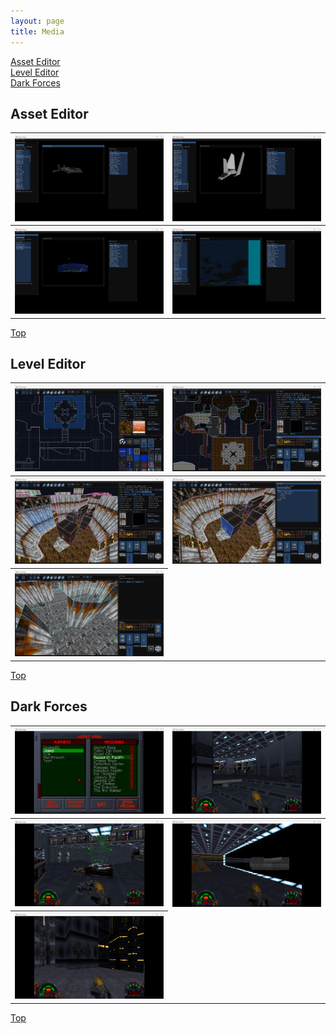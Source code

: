 ```yaml
---
layout: page
title: Media
---
```

[Asset Editor](#asset-editor)<br>
[Level Editor](#level-editor)<br>
[Dark Forces](#dark-forces)

## Asset Editor
<table style="width:100%">
  <tr>
    <th><a href="screenshots/Asset1.jpg" class="inline"><img src="screenshots/Asset1.jpg" alt="Asset1" class="inline"/></a></th>
    <th><a href="screenshots/Asset2.jpg" class="inline"><img src="screenshots/Asset2.jpg" alt="Asset2" class="inline"/></a></th>
  </tr>
  <tr>
    <th><a href="screenshots/Asset3.jpg" class="inline"><img src="screenshots/Asset3.jpg" alt="Asset3" class="inline"/></a></th>
    <th><a href="screenshots/Asset4.jpg" class="inline"><img src="screenshots/Asset4.jpg" alt="Asset4" class="inline"/></a></th>
  </tr>
</table>
<a href="https://theforceengine.github.io/media.html">Top</a>

## Level Editor
<table style="width:100%">
  <tr>
    <th><a href="screenshots/LevelEditor1.jpg" class="inline"><img src="screenshots/LevelEditor1.jpg" alt="LevelEditor1" class="inline"/></a></th>
    <th><a href="screenshots/LevelEditor2.jpg" class="inline"><img src="screenshots/LevelEditor2.jpg" alt="LevelEditor2" class="inline"/></a></th>
  </tr>
  <tr>
    <th><a href="screenshots/LevelEditor3.jpg" class="inline"><img src="screenshots/LevelEditor3.jpg" alt="LevelEditor3" class="inline"/></a></th>
    <th><a href="screenshots/LevelEditor4.jpg" class="inline"><img src="screenshots/LevelEditor4.jpg" alt="LevelEditor4" class="inline"/></a></th>
  </tr>
  <tr>
    <th><a href="screenshots/LevelEditor5.jpg" class="inline"><img src="screenshots/LevelEditor5.jpg" alt="LevelEditor5" class="inline"/></a></th>
  </tr>
</table>
<a href="https://theforceengine.github.io/media.html">Top</a>

## Dark Forces
<table style="width:100%">
  <tr>
    <th><a href="screenshots/DarkForces1.jpg" class="inline"><img src="screenshots/DarkForces1.jpg" alt="DarkForces1" class="inline"/></a></th>
    <th><a href="screenshots/DarkForces2.jpg" class="inline"><img src="screenshots/DarkForces2.jpg" alt="DarkForces2" class="inline"/></a></th>
  </tr>
  <tr>
    <th><a href="screenshots/DarkForces3.jpg" class="inline"><img src="screenshots/DarkForces3.jpg" alt="DarkForces3" class="inline"/></a></th>
    <th><a href="screenshots/DarkForces4.jpg" class="inline"><img src="screenshots/DarkForces4.jpg" alt="DarkForces4" class="inline"/></a></th>
  </tr>
  <tr>
    <th><a href="screenshots/DarkForces5.jpg" class="inline"><img src="screenshots/DarkForces5.jpg" alt="DarkForces5" class="inline"/></a></th>
  </tr>
</table>
<a href="https://theforceengine.github.io/media.html">Top</a>
